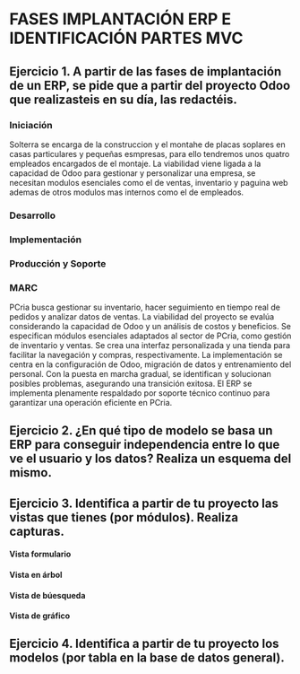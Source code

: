 # FASES IMPLANTACIÓN ERP E IDENTIFICACIÓN PARTES MVC
## Ejercicio 1. A partir de las fases de implantación de un ERP, se pide que a partir del proyecto Odoo que realizasteis en su día, las redactéis. 
### Iniciación
Solterra se encarga de la construccion y el montahe de placas soplares en casas particulares y pequeñas esmpresas, para ello tendremos unos quatro empleados encargados de el montaje.
La viabilidad viene ligada a la capacidad de Odoo para gestionar y personalizar una empresa, se necesitan modulos esenciales como el de ventas, inventario y paguina web ademas de otros modulos mas internos como el de empleados.
### Desarrollo
### Implementación
### Producción y Soporte

### MARC
PCria busca gestionar su inventario, hacer seguimiento en tiempo real de pedidos y analizar datos de ventas. La viabilidad del proyecto se evalúa considerando la capacidad de Odoo y un análisis de costos y beneficios. Se especifican módulos esenciales adaptados al sector de PCria, como gestión de inventario y ventas. Se crea una interfaz personalizada y una tienda para facilitar la navegación y compras, respectivamente.
La implementación se centra en la configuración de Odoo, migración de datos y entrenamiento del personal. Con la puesta en marcha gradual, se identifican y solucionan posibles problemas, asegurando una transición exitosa. El ERP se implementa plenamente respaldado por soporte técnico continuo para garantizar una operación eficiente en PCria.
## Ejercicio 2. ¿En qué tipo de modelo se basa un ERP para conseguir independencia entre lo que ve el usuario y los datos? Realiza un esquema del mismo. 
## Ejercicio 3. Identifica a partir de tu proyecto las vistas que tienes (por módulos). Realiza capturas. 
#### Vista formulario
#### Vista en árbol
#### Vista de búesqueda
#### Vista de gráfico
## Ejercicio 4. Identifica a partir de tu proyecto los modelos (por tabla en la base de datos general).